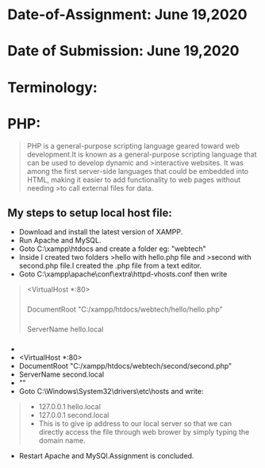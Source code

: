 # Date-of-Assignment: June 19,2020
# Date of Submission: June 19,2020

# Terminology:
# PHP: 
>PHP is a general-purpose scripting language geared toward web development.It is known as a general-purpose scripting language that can be used to develop dynamic and >interactive websites. It was among the first server-side languages that could be embedded into HTML, making it easier to add functionality to web pages without needing >to call external files for data.

## My steps to setup local host file:
- Download and install the latest version of XAMPP.
- Run Apache and MySQL.
- Goto C:\xampp\htdocs and create a folder eg: "webtech"
- Inside I created two folders >hello with hello.php file and >second with second.php file.I created the .php file from a text editor.
- Goto C:\xampp\apache\conf\extra\httpd-vhosts.conf then write 
> <VirtualHost *:80>
> ###
> DocumentRoot "C:/xampp/htdocs/webtech/hello/hello.php"
> ###
> ServerName hello.local
> ###
- </VirtualHost>
- <VirtualHost *:80>
- DocumentRoot "C:/xampp/htdocs/webtech/second/second.php"
- ServerName second.local
- "</VirtualHost>"
-  Goto C:\Windows\System32\drivers\etc\hosts and write:
> - 127.0.0.1	hello.local
> - 127.0.0.1	second.local
> - This is to give ip address to our local server so that we can directly access the file through web brower by simply typing the domain name.
- Restart Apache and MySQl.Assignment is concluded.
